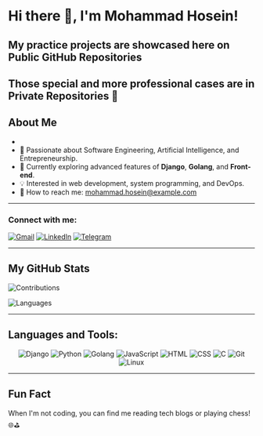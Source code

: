 # Hi there 👋, I'm Mohammad Hosein!
## My practice projects are showcased here on Public GitHub Repositories
## Those special and more professional cases are in Private Repositories 🚀

## About Me
-  
- 🚀 Passionate about Software Engineering, Artificial Intelligence, and Entrepreneurship.
- 🔧 Currently exploring advanced features of **Django**, **Golang**, and **Front-end**.
- 💡 Interested in web development, system programming, and DevOps.
- 📧 How to reach me: [mohammad.hosein@example.com](mailto:mohammad.sh8186@gmail.com)

---

### Connect with me:


[![Gmail](https://img.shields.io/badge/Gmail-%23EA4335.svg?style=for-the-badge&logo=Gmail&logoColor=white)](mailto:mohammad.sh8186@gmail.com)
[![LinkedIn](https://img.shields.io/badge/LinkedIn-%230A66C2.svg?style=for-the-badge&logo=LinkedIn&logoColor=white)](https://linkedin.com/in/mohammad-hosein-shahbazi/)
[![Telegram](https://img.shields.io/badge/Telegram-%232CA5E0.svg?style=for-the-badge&logo=Telegram&logoColor=white)](https://t.me/@Hartage8186)

---

## My GitHub Stats

![Contributions](https://github-readme-streak-stats.herokuapp.com/?user=mohammad8186&theme=dark&hide_border=true)

![Languages](https://github-readme-stats.vercel.app/api/top-langs/?username=mohammad8186&layout=compact&theme=dark&hide_border=true)

---

## Languages and Tools:

<div align="center">
  
![Django](https://img.shields.io/badge/-Django-092E20?style=for-the-badge&logo=Django&logoColor=white)
![Python](https://img.shields.io/badge/-Python-3776AB?style=for-the-badge&logo=Python&logoColor=white)
![Golang](https://img.shields.io/badge/-Golang-00ADD8?style=for-the-badge&logo=Go&logoColor=white)
![JavaScript](https://img.shields.io/badge/-JavaScript-F7DF1E?style=for-the-badge&logo=JavaScript&logoColor=black)
![HTML](https://img.shields.io/badge/-HTML-E34F26?style=for-the-badge&logo=HTML5&logoColor=white)
![CSS](https://img.shields.io/badge/-CSS-1572B6?style=for-the-badge&logo=CSS3&logoColor=white)
![C](https://img.shields.io/badge/-C-A8B9CC?style=for-the-badge&logo=C&logoColor=black)
![Git](https://img.shields.io/badge/-Git-F05032?style=for-the-badge&logo=Git&logoColor=white)
![Linux](https://img.shields.io/badge/-Linux-FCC624?style=for-the-badge&logo=Linux&logoColor=black)

</div>

---


## Fun Fact

When I'm not coding, you can find me reading tech blogs or playing chess! 🌐⛳
